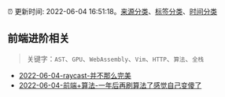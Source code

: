 :alarm_clock: 更新时间: 2022-06-04 16:51:18。[来源分类](../README.md)、[标签分类](../TAGS.md)、[时间分类](../TIMELINE.md)

## 前端进阶相关


> 关键字：`AST`、`GPU`、`WebAssembly`、`Vim`、`HTTP`、`算法`、`全栈`



- [2022-06-04-raycast-并不那么完美](https://www.v2ex.com/t/857304) 
- [2022-06-04-前端+算法-一年后再刷算法了感觉自己变傻了](https://www.v2ex.com/t/857270) 